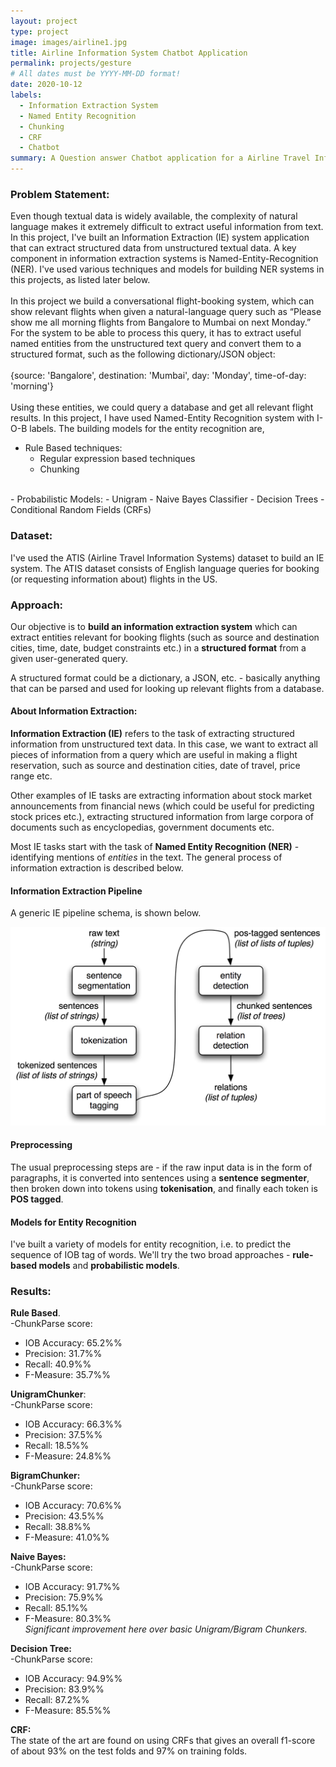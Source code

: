 ```yaml
---
layout: project
type: project
image: images/airline1.jpg
title: Airline Information System Chatbot Application
permalink: projects/gesture
# All dates must be YYYY-MM-DD format!
date: 2020-10-12
labels:
  - Information Extraction System
  - Named Entity Recognition
  - Chunking
  - CRF
  - Chatbot
summary: A Question answer Chatbot application for a Airline Travel Information System
---
```


### Problem Statement:
Even though textual data is widely available, the complexity of natural language makes it extremely difficult to extract useful information from text. In this project, I've built an Information Extraction (IE) system application that can extract structured data from unstructured textual data. A key component in information extraction systems is Named-Entity-Recognition (NER). I've used various techniques and models for building NER systems in this projects, as listed later below.
<br><br>
In this project we build a conversational flight-booking system, which can show relevant flights when given a natural-language query such as “Please show me all morning flights from Bangalore to Mumbai on next Monday.” For the system to be able to process this query, it has to extract useful named entities from the unstructured text query and convert them to a structured format, such as the following dictionary/JSON object:
<br><br>
  {source: 'Bangalore', 
  destination: 'Mumbai',
  day: 'Monday', 
  time-of-day: 'morning'}
<br><br>
Using these entities, we could query a database and get all relevant flight results. In this project, I have used Named-Entity Recognition system with I-O-B labels. The building models for the entity recognition are,
<br>
- Rule Based techniques:
  - Regular expression based techniques
  - Chunking
<br>  
- Probabilistic Models:
  - Unigram
  - Naive Bayes Classifier
  - Decision Trees
  - Conditional Random Fields (CRFs)
<br>

### Dataset:
I've used the ATIS (Airline Travel Information Systems) dataset to build an IE system. The ATIS dataset consists of English language queries for booking (or requesting information about) flights in the US.

### Approach:
Our objective is to **build an information extraction system** which can extract entities relevant for booking flights (such as source and destination cities, time, date, budget constraints etc.) in a **structured format** from a given user-generated query.

A structured format could be a dictionary, a JSON, etc. - basically anything that can be parsed and used for looking up relevant flights from a database.

#### About Information Extraction:

**Information Extraction (IE)** refers to the task of extracting structured information from unstructured text data. In this case, we want to extract all pieces of information from a query which are useful in making a flight reservation, such as source and destination cities, date of travel, price range etc. 

Other examples of IE tasks are extracting information about stock market announcements from financial news (which could be useful for predicting stock prices etc.), extracting structured information from large corpora of documents such as encyclopedias, government documents etc.

Most IE tasks start with the task of **Named Entity Recognition (NER)** - identifying mentions of *entities* in the text. The general process of information extraction is described below.

#### Information Extraction Pipeline

A generic IE pipeline schema, is shown below.

<div>
  <img src='../images/ie-architecture.png'>
</div>

#### Preprocessing 

The usual preprocessing steps are - if the raw input data is in the form of paragraphs, it is converted into sentences using a **sentence segmenter**, then broken down into tokens using **tokenisation**, and finally each token is **POS tagged**.

#### Models for Entity Recognition

I've built a variety of models for entity recognition, i.e. to predict the sequence of IOB tag of words. We'll try the two broad approaches - **rule-based models** and **probabilistic models**.

### Results:

**Rule Based**.<br>
-ChunkParse score:
  - IOB Accuracy:  65.2%%
  - Precision:     31.7%%
  - Recall:        40.9%%
  - F-Measure:     35.7%%
  
**UnigramChunker**:<br>
-ChunkParse score:
  - IOB Accuracy:  66.3%%
  - Precision:     37.5%%
  - Recall:        18.5%%
  - F-Measure:     24.8%%
  
**BigramChunker:**<br>
-ChunkParse score:
  - IOB Accuracy:  70.6%%
  - Precision:     43.5%%
  - Recall:        38.8%%
  - F-Measure:     41.0%%
 
**Naive Bayes:**<br>
-ChunkParse score:
  - IOB Accuracy:  91.7%%
  - Precision:     75.9%%
  - Recall:        85.1%%
  - F-Measure:     80.3%%
<br>*Significant improvement here over basic Unigram/Bigram Chunkers.*

**Decision Tree:**<br>
-ChunkParse score:
  - IOB Accuracy:  94.9%%
  - Precision:     83.9%%
  - Recall:        87.2%%
  - F-Measure:     85.5%%
  
 **CRF:**<br>
The state of the art are found on using CRFs that gives an overall f1-score of about 93% on the test folds and 97% on training folds. 
